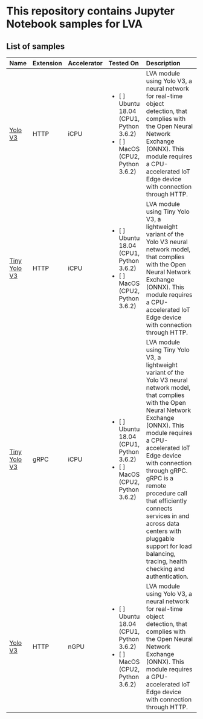 # This repository contains Jupyter Notebook samples for LVA  

## List of samples

| Name       | Extension | Accelerator| Tested On | Description |
|:---        |:---       |:---        |:---       |:---       |
| [Yolo V3](yolov3-icpu-onnx/readme.md)             | HTTP      | iCPU | <ul><li>[ ] Ubuntu 18.04 (CPU1, Python 3.6.2)</li><li>[ ] MacOS (CPU2, Python 3.6.2)</li></ul> | LVA module using Yolo V3, a neural network for real-time object detection, that complies with the Open Neural Network Exchange (ONNX). This module requires a CPU-accelerated IoT Edge device with connection through HTTP. |
| [Tiny Yolo V3](tinyyolov3-icpu-onnx/readme.md)    | HTTP      | iCPU | <ul><li>[ ] Ubuntu 18.04 (CPU1, Python 3.6.2)</li><li>[ ] MacOS (CPU2, Python 3.6.2)</li></ul> | LVA module using Tiny Yolo V3, a lightweight variant of the Yolo V3 neural network model, that complies with the Open Neural Network Exchange (ONNX). This module requires a CPU-accelerated IoT Edge device with connection through HTTP. |
| [Tiny Yolo V3](http://aka.ms/)                    | gRPC      | iCPU | <ul><li>[ ] Ubuntu 18.04 (CPU1, Python 3.6.2)</li><li>[ ] MacOS (CPU2, Python 3.6.2)</li></ul> | LVA module using Tiny Yolo V3, a lightweight variant of the Yolo V3 neural network model, that complies with the Open Neural Network Exchange (ONNX). This module requires a CPU-accelerated IoT Edge device with connection through gRPC. gRPC is a remote procedure call that efficiently connects services in and across data centers with pluggable support for load balancing, tracing, health checking and authentication. |
| [Yolo V3](yolov3-ngpu-onnx/readme.md)             | HTTP      | nGPU |  <ul><li>[ ] Ubuntu 18.04 (CPU1, Python 3.6.2)</li><li>[ ] MacOS (CPU2, Python 3.6.2)</li></ul> | LVA module using Yolo V3, a neural network for real-time object detection, that complies with the Open Neural Network Exchange (ONNX). This module requires a GPU-accelerated IoT Edge device with connection through HTTP. |
